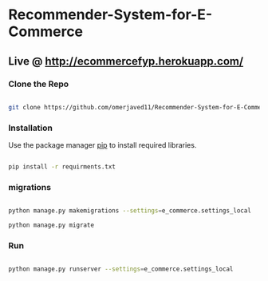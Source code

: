 # Recommender-System-for-E-Commerce
## Live @ http://ecommercefyp.herokuapp.com/

### Clone the Repo
 
```bash

git clone https://github.com/omerjaved11/Recommender-System-for-E-Commerce


```

### Installation

Use the package manager [pip](https://pip.pypa.io/en/stable/) to install required libraries.

```bash

pip install -r requirments.txt

```

### migrations
```bash

python manage.py makemigrations --settings=e_commerce.settings_local

python manage.py migrate

```
### Run


```bash

python manage.py runserver --settings=e_commerce.settings_local

```
